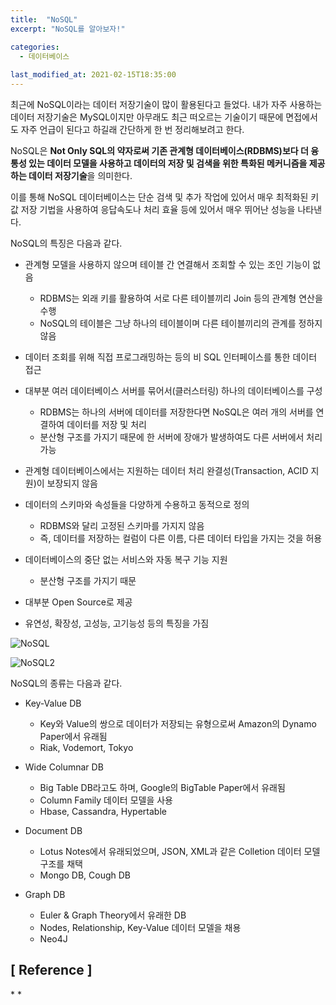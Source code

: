 ```yaml
---
title:  "NoSQL"
excerpt: "NoSQL를 알아보자!"

categories:
  - 데이터베이스
  
last_modified_at: 2021-02-15T18:35:00
---
```


최근에 NoSQL이라는 데이터 저장기술이 많이 활용된다고 들었다. 내가 자주 사용하는 데이터 저장기술은 MySQL이지만 아무래도 최근 떠오르는 기술이기 때문에 면접에서도 자주 언급이 된다고 하길래 간단하게 한 번 정리해보려고 한다.  

NoSQL은 **Not Only SQL의 약자로써 기존 관계형 데이터베이스(RDBMS)보다 더 융통성 있는 데이터 모델을 사용하고 데이터의 저장 및 검색을 위한 특화된 메커니즘을 제공하는 데이터 저장기술**을 의미한다.  

이를 통해 NoSQL 데이터베이스는 단순 검색 및 추가 작업에 있어서 매우 최적화된 키값 저장 기법을 사용하여 응답속도나 처리 효율 등에 있어서 매우 뛰어난 성능을 나타낸다.  

NoSQL의 특징은 다음과 같다.  

* 관계형 모델을 사용하지 않으며 테이블 간 연결해서 조회할 수 있는 조인 기능이 없음  
    - RDBMS는 외래 키를 활용하여 서로 다른 테이블끼리 Join 등의 관계형 연산을 수행  
    - NoSQL의 테이블은 그냥 하나의 테이블이며 다른 테이블끼리의 관계를 정하지 않음  
	
* 데이터 조회를 위해 직접 프로그래밍하는 등의 비 SQL 인터페이스를 통한 데이터 접근  

* 대부분 여러 데이터베이스 서버를 묶어서(클러스터링) 하나의 데이터베이스를 구성  
	- RDBMS는 하나의 서버에 데이터를 저장한다면 NoSQL은 여러 개의 서버를 연결하여 데이터를 저장 및 처리  
	- 분산형 구조를 가지기 때문에 한 서버에 장애가 발생하여도 다른 서버에서 처리 가능  
	
* 관계형 데이터베이스에서는 지원하는 데이터 처리 완결성(Transaction, ACID 지원)이 보장되지 않음  

* 데이터의 스키마와 속성들을 다양하게 수용하고 동적으로 정의  
	- RDBMS와 달리 고정된 스키마를 가지지 않음  
	- 즉, 데이터를 저장하는 컬럼이 다른 이름, 다른 데이터 타입을 가지는 것을 허용  
	
* 데이터베이스의 중단 없는 서비스와 자동 복구 기능 지원  
	- 분산형 구조를 가지기 때문  
	
* 대부분 Open Source로 제공  

* 유연성, 확장성, 고성능, 고기능성 등의 특징을 가짐  

![NoSQL](https://user-images.githubusercontent.com/53072057/107907471-236ca680-6f97-11eb-9bb1-f86d57043056.JPG)  

![NoSQL2](https://user-images.githubusercontent.com/53072057/107907474-249dd380-6f97-11eb-8e97-3f5481b8c11f.JPG)  

NoSQL의 종류는 다음과 같다.  

* Key-Value DB  
	- Key와 Value의 쌍으로 데이터가 저장되는 유형으로써 Amazon의 Dynamo Paper에서 유래됨  
	- Riak, Vodemort, Tokyo  
	
* Wide Columnar DB  
   - Big Table DB라고도 하며, Google의 BigTable Paper에서 유래됨  
   - Column Family 데이터 모델을 사용  
   - Hbase, Cassandra, Hypertable  

* Document DB  
   - Lotus Notes에서 유래되었으며, JSON, XML과 같은 Colletion 데이터 모델 구조를 채택  
   - Mongo DB, Cough DB  

* Graph DB  
   - Euler & Graph Theory에서 유래한 DB  
   - Nodes, Relationship, Key-Value 데이터 모델을 채용  
   - Neo4J  


<h2>[ Reference ]</h2>  
* <https://goodgid.github.io/What-is-Index/>  
* <https://yurimkoo.github.io/db/2020/03/14/db-index.html>  
